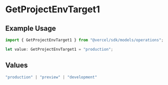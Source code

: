 # GetProjectEnvTarget1

## Example Usage

```typescript
import { GetProjectEnvTarget1 } from "@vercel/sdk/models/operations";

let value: GetProjectEnvTarget1 = "production";
```

## Values

```typescript
"production" | "preview" | "development"
```
